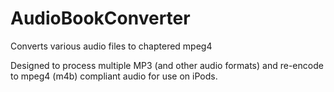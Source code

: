 AudioBookConverter
==================

Converts various audio files to chaptered mpeg4 

Designed to process multiple MP3 (and other audio formats) and re-encode to mpeg4 (m4b) compliant audio for use on iPods.
